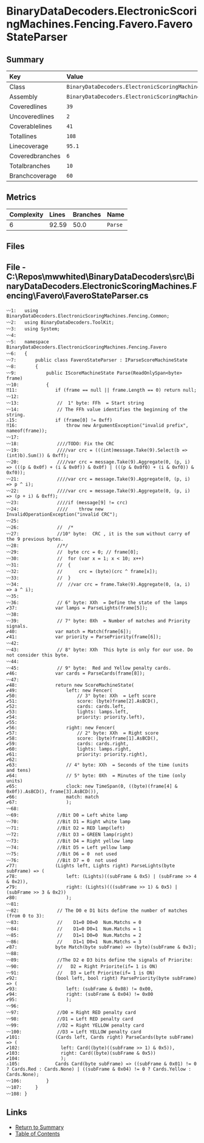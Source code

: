 ﻿# BinaryDataDecoders.ElectronicScoringMachines.Fencing.Favero.FaveroStateParser

## Summary

| Key             | Value                                                                           |
| :-------------- | :------------------------------------------------------------------------------ |
| Class           | `BinaryDataDecoders.ElectronicScoringMachines.Fencing.Favero.FaveroStateParser` |
| Assembly        | `BinaryDataDecoders.ElectronicScoringMachines.Fencing`                          |
| Coveredlines    | `39`                                                                            |
| Uncoveredlines  | `2`                                                                             |
| Coverablelines  | `41`                                                                            |
| Totallines      | `108`                                                                           |
| Linecoverage    | `95.1`                                                                          |
| Coveredbranches | `6`                                                                             |
| Totalbranches   | `10`                                                                            |
| Branchcoverage  | `60`                                                                            |

## Metrics

| Complexity | Lines | Branches | Name    |
| :--------- | :---- | :------- | :------ |
| 6          | 92.59 | 50.0     | `Parse` |

## Files

## File - C:\Repos\mwwhited\BinaryDataDecoders\src\BinaryDataDecoders.ElectronicScoringMachines.Fencing\Favero\FaveroStateParser.cs

```CSharp
〰1:   using BinaryDataDecoders.ElectronicScoringMachines.Fencing.Common;
〰2:   using BinaryDataDecoders.ToolKit;
〰3:   using System;
〰4:   
〰5:   namespace BinaryDataDecoders.ElectronicScoringMachines.Fencing.Favero
〰6:   {
〰7:       public class FaveroStateParser : IParseScoreMachineState
〰8:       {
〰9:           public IScoreMachineState Parse(ReadOnlySpan<byte> frame)
〰10:          {
‼11:              if (frame == null || frame.Length == 0) return null;
〰12:  
〰13:              //  1° byte: FFh  = Start string
〰14:              // The FFh value identifies the beginning of the string.
⚠15:              if (frame[0] != 0xff)
‼16:                  throw new ArgumentException("invalid prefix", nameof(frame));
〰17:  
〰18:              ////TODO: Fix the CRC
〰19:              ////var crc = (((int)message.Take(9).Select(b => (int)b).Sum()) & 0xff);
〰20:              ////var crc = message.Take(9).Aggregate(0, (p, i) => (((p & 0x0f) + (i & 0x0f)) & 0x0f) | (((p & 0x0f0) + (i & 0xf0)) & 0xf0));
〰21:              ////var crc = message.Take(9).Aggregate(0, (p, i) => p ^ i);
〰22:              ////var crc = message.Take(9).Aggregate(0, (p, i) => (p + i) & 0xff);
〰23:              ////if (message[9] != crc)
〰24:              ////    throw new InvalidOperationException("invalid CRC");
〰25:  
〰26:              //  /*
〰27:              //10° byte:  CRC , it is the sum without carry of the 9 previous bytes.
〰28:              //*/
〰29:              //  byte crc = 0; // frame[0];
〰30:              //  for (var x = 1; x < 10; x++)
〰31:              //  {
〰32:              //      crc = (byte)(crc ^ frame[x]);
〰33:              //  }
〰34:              //  //var crc = frame.Take(9).Aggregate(0, (a, i) => a ^ i);
〰35:  
〰36:              // 6° byte: XXh  = Define the state of the lamps
✔37:              var lamps = ParseLights(frame[5]);
〰38:  
〰39:              // 7° byte: 0Xh  = Number of matches and Priority signals.
✔40:              var match = Match(frame[6]);
✔41:              var priority = ParsePriority(frame[6]);
〰42:  
〰43:              // 8° byte: XXh  This byte is only for our use. Do not consider this byte.
〰44:  
〰45:              // 9° byte:  Red and Yellow penalty cards.
✔46:              var cards = ParseCards(frame[8]);
〰47:  
✔48:              return new ScoreMachineState(
✔49:                  left: new Fencer(
✔50:                      // 3° byte: XXh  = Left score
✔51:                      score: (byte)frame[2].AsBCD(),
✔52:                      cards: cards.left,
✔53:                      lights: lamps.left,
✔54:                      priority: priority.left),
✔55:  
✔56:                  right: new Fencer(
✔57:                      // 2° byte: XXh  = Right score
✔58:                      score: (byte)frame[1].AsBCD(),
✔59:                      cards: cards.right,
✔60:                      lights: lamps.right,
✔61:                      priority: priority.right),
✔62:  
✔63:                  // 4° byte: XXh  = Seconds of the time (units and tens)
✔64:                  // 5° byte: 0Xh  = Minutes of the time (only units)
✔65:                  clock: new TimeSpan(0, ((byte)(frame[4] & 0x0f)).AsBCD(), frame[3].AsBCD()),
✔66:                  match: match
✔67:                  );
〰68:  
〰69:              //Bit D0 = Left white lamp
〰70:              //Bit D1 = Right white lamp
〰71:              //Bit D2 = RED lamp(left)
〰72:              //Bit D3 = GREEN lamp(right)
〰73:              //Bit D4 = Right yellow lamp
〰74:              //Bit D5 = Left yellow lamp
〰75:              //Bit D6 = 0  not used
〰76:              //Bit D7 = 0  not used
✔77:              (Lights left, Lights right) ParseLights(byte subFrame) => (
✔78:                  left: (Lights)((subFrame & 0x5) | (subFrame >> 4 & 0x2)),
✔79:                  right: (Lights)(((subFrame >> 1) & 0x5) | (subFrame >> 3 & 0x2))
✔80:                  );
〰81:  
〰82:              // The D0 e D1 bits define the number of matches (from 0 to 3):
〰83:              //    D1=0 D0=0  Num.Matchs = 0
〰84:              //    D1=0 D0=1  Num.Matchs = 1
〰85:              //    D1=1 D0=0  Num.Matchs = 2
〰86:              //    D1=1 D0=1  Num.Matchs = 3
✔87:              byte Match(byte subFrame) => (byte)(subFrame & 0x3);
〰88:  
〰89:              //The D2 e D3 bits define the signals of Priorite:
〰90:              //   D2 = Right Priorite(if= 1 is ON)
〰91:              //   D3 = Left Priorite(if= 1 is ON)
✔92:              (bool left, bool right) ParsePriority(byte subFrame) => (
✔93:                  left: (subFrame & 0x08) != 0x00,
✔94:                  right: (subFrame & 0x04) != 0x00
✔95:                  );
〰96:  
〰97:              //D0 = Right RED penalty card
〰98:              //D1 = Left RED penalty card
〰99:              //D2 = Right YELLOW penalty card
〰100:             //D3 = Left YELLOW penalty card
✔101:             (Cards left, Cards right) ParseCards(byte subFrame) => (
✔102:               left: Card((byte)((subFrame >> 1) & 0x5)),
✔103:               right: Card((byte)(subFrame & 0x5))
✔104:               );
⚠105:             Cards Card(byte subFrame) => ((subFrame & 0x01) != 0 ? Cards.Red : Cards.None) | ((subFrame & 0x04) != 0 ? Cards.Yellow : Cards.None);
〰106:         }
〰107:     }
〰108: }
```

## Links

* [Return to Summary](Summary.md)
* [Table of Contents](../TOC.md)

